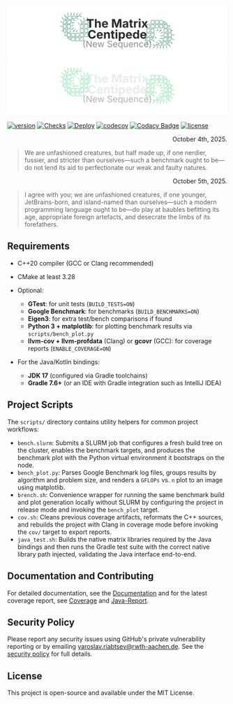 ![MC Logo Light](assets/lbanner.svg#gh-light-mode-only)![MC Logo Dark](assets/dbanner.svg#gh-dark-mode-only)

[![version](https://img.shields.io/github/v/release/ninjaro/matrix-centipede?include_prereleases)](https://github.com/ninjaro/matrix-centipede/releases/latest)
[![Checks](https://github.com/ninjaro/matrix-centipede/actions/workflows/tests.yml/badge.svg)](https://github.com/ninjaro/matrix-centipede/actions/workflows/tests.yml)
[![Deploy](https://github.com/ninjaro/matrix-centipede/actions/workflows/html.yml/badge.svg)](https://github.com/ninjaro/matrix-centipede/actions/workflows/html.yml)
[![codecov](https://codecov.io/gh/ninjaro/matrix-centipede/graph/badge.svg?token=5XTA5DNO4S)](https://codecov.io/gh/ninjaro/matrix-centipede)
[![Codacy Badge](https://app.codacy.com/project/badge/Grade/2288fe837def4b1b9d89f170e9d63594)](https://app.codacy.com/gh/ninjaro/matrix-centipede/dashboard?utm_source=gh&utm_medium=referral&utm_content=&utm_campaign=Badge_grade)
[![license](https://img.shields.io/github/license/ninjaro/matrix-centipede?color=e6e6e6)](https://github.com/ninjaro/matrix-centipede/blob/master/license)

<p align="right">October 4th, 2025.</p>

> We are unfashioned creatures, but half made up, if one nerdier, fussier, and stricter than ourselves—such a benchmark
> ought to be—do not lend its aid to perfectionate our weak and faulty natures.

<p align="right">October 5th, 2025.</p>

> I agree with you; we are unfashioned creatures, if one younger, JetBrains-born, and island-named than ourselves—such a
> modern programming language ought to be—do play at baubles befitting its age, appropriate foreign artefacts, and
> desecrate the limbs of its forefathers.

## Requirements

* C++20 compiler (GCC or Clang recommended)
* CMake at least 3.28
* Optional:

    * **GTest**: for unit tests (`BUILD_TESTS=ON`)
    * **Google Benchmark**: for benchmarks (`BUILD_BENCHMARKS=ON`)
    * **Eigen3**: for extra test/bench comparisons if found
    * **Python 3 + matplotlib**: for plotting benchmark results via `scripts/bench_plot.py`
    * **llvm-cov + llvm-profdata** (Clang) or **gcovr** (GCC): for coverage reports (`ENABLE_COVERAGE=ON`)
* For the Java/Kotlin bindings:

    * **JDK 17** (configured via Gradle toolchains)
    * **Gradle 7.6+** (or an IDE with Gradle integration such as IntelliJ IDEA)

## Project Scripts

The `scripts/` directory contains utility helpers for common project workflows:

* `bench.slurm`: Submits a SLURM job that configures a fresh build tree on the
  cluster, enables the benchmark targets, and produces the benchmark plot with the
  Python virtual environment it bootstraps on the node.
* `bench_plot.py`: Parses Google Benchmark log files, groups results by
  algorithm and problem size, and renders a `GFLOPs` vs. `n` plot to an image using
  matplotlib.
* `brench.sh`: Convenience wrapper for running the same benchmark build and
  plot generation locally without SLURM by configuring the project in release mode
  and invoking the `bench_plot` target.
* `cov.sh`: Cleans previous coverage artifacts, reformats the C++ sources, and
  rebuilds the project with Clang in coverage mode before invoking the `cov/`
  target to export reports.
* `java_test.sh`: Builds the native matrix libraries required by the Java
  bindings and then runs the Gradle test suite with the correct native library
  path injected, validating the Java interface end-to-end.

## Documentation and Contributing

For detailed documentation, see the [Documentation](https://ninjaro.github.io/matrix-centipede/doc/) and for the latest
coverage report, see [Coverage](https://ninjaro.github.io/matrix-centipede/cov/)
and [Java-Report](https://ninjaro.github.io/matrix-centipede/java-report/).

## Security Policy

Please report any security issues using GitHub's private vulnerability reporting
or by emailing [yaroslav.riabtsev@rwth-aachen.de](mailto:yaroslav.riabtsev@rwth-aachen.de).
See the [security policy](.github/SECURITY.md) for full details.

## License

This project is open-source and available under the MIT License.

